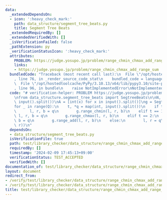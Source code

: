 ```yaml
---
data:
  _extendedDependsOn:
  - icon: ':heavy_check_mark:'
    path: data_structure/segment_tree_beats.py
    title: Segment Tree Beats
  _extendedRequiredBy: []
  _extendedVerifiedWith: []
  _isVerificationFailed: false
  _pathExtension: py
  _verificationStatusIcon: ':heavy_check_mark:'
  attributes:
    PROBLEM: https://judge.yosupo.jp/problem/range_chmin_chmax_add_range_sum
    links:
    - https://judge.yosupo.jp/problem/range_chmin_chmax_add_range_sum
  bundledCode: "Traceback (most recent call last):\n  File \"/opt/hostedtoolcache/PyPy/3.10.13/x64/lib/pypy3.10/site-packages/onlinejudge_verify/documentation/build.py\"\
    , line 76, in _render_source_code_stat\n    bundled_code = language.bundle(\n\
    \  File \"/opt/hostedtoolcache/PyPy/3.10.13/x64/lib/pypy3.10/site-packages/onlinejudge_verify/languages/python.py\"\
    , line 96, in bundle\n    raise NotImplementedError\nNotImplementedError\n"
  code: "# verification-helper: PROBLEM https://judge.yosupo.jp/problem/range_chmin_chmax_add_range_sum\n\
    \nfrom data_structure.segment_tree_beats import SegtreeBeats\n\nN, Q = map(int,\
    \ input().split())\nA = [int(x) for x in input().split()]\ng = SegtreeBeats(A)\n\
    for _ in range(Q):\n    t, *q = map(int, input().split())\n    if t == 0:\n  \
    \      l, r, b = q\n        g.range_chmin(l, r, b)\n    elif t == 1:\n       \
    \ l, r, b = q\n        g.range_chmax(l, r, b)\n    elif t == 2:\n        l, r,\
    \ b = q\n        g.range_add(l, r, b)\n    else:\n        l, r = q\n        print(g.get_sum(l,\
    \ r))\n"
  dependsOn:
  - data_structure/segment_tree_beats.py
  isVerificationFile: true
  path: test/library_checker/data_structure/range_chmin_chmax_add_range_sum.test.py
  requiredBy: []
  timestamp: '2024-02-09 17:45:13+09:00'
  verificationStatus: TEST_ACCEPTED
  verifiedWith: []
documentation_of: test/library_checker/data_structure/range_chmin_chmax_add_range_sum.test.py
layout: document
redirect_from:
- /verify/test/library_checker/data_structure/range_chmin_chmax_add_range_sum.test.py
- /verify/test/library_checker/data_structure/range_chmin_chmax_add_range_sum.test.py.html
title: test/library_checker/data_structure/range_chmin_chmax_add_range_sum.test.py
---
```

